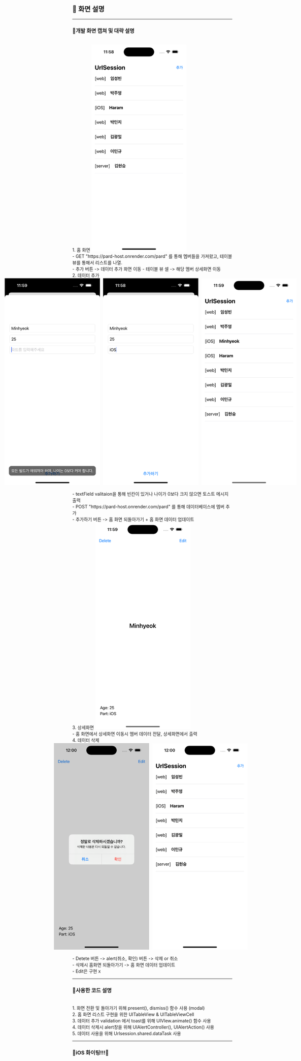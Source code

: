 ## 🙈 화면 설명
<hr>

### 🙉개발 화면 캡쳐 및 대략 설명
<br>
1. 홈 화면
<img src="https://github.com/3rd-PARD-iOS-PART/iOS_MinhyeokKim/blob/main/6th_hw_KimMinhyeok/screenshots/홈 화면.png?raw=true" width="300"/>
<br>
- GET "https://pard-host.onrender.com/pard" 를 통해 멤버들을 가져왔고, 테이블 뷰를 통해서 리스트를 나열. 
<br>
- 추가 버튼 -> 데이터 추가 화면 이동
- 테이블 뷰 셀 -> 해당 멤버 상세화면 이동
<br>
2. 데이터 추가
<div style="display: flex; justify-content: center;">
    <img src="https://github.com/3rd-PARD-iOS-PART/iOS_MinhyeokKim/blob/main/6th_hw_KimMinhyeok/screenshots/데이터 추가1.png?raw=true" style="margin-right: 10px;" width="300"/>
    <img src="https://github.com/3rd-PARD-iOS-PART/iOS_MinhyeokKim/blob/main/6th_hw_KimMinhyeok/screenshots/데이터 추가2.png?raw=true" style="margin-right: 10px;" width="300"/>
    <img src="https://github.com/3rd-PARD-iOS-PART/iOS_MinhyeokKim/blob/main/6th_hw_KimMinhyeok/screenshots/데이터 추가3.png?raw=true" style="margin-right: 10px;" width="300"/>
</div>
<br>
- textField valitaion을 통해 빈칸이 있거나 나이가 0보다 크지 않으면 토스트 메시지 출력
<br>
- POST "https://pard-host.onrender.com/pard" 를 통해 데이터베이스에 멤버 추가
<br>
- 추가하기 버튼 -> 홈 화면 되돌아가기 + 홈 화면 데이터 업데이트
<br>
3. 상세화면
<img src="https://github.com/3rd-PARD-iOS-PART/iOS_MinhyeokKim/blob/main/6th_hw_KimMinhyeok/screenshots/상세화면.png?raw=true" width="300"/>
<br>
- 홈 화면에서 상세화면 이동시 멤버 데이터 전달, 상세화면에서 출력
<br>
4. 데이터 삭제
<div style="display: flex; justify-content: center;">
    <img src="https://github.com/3rd-PARD-iOS-PART/iOS_MinhyeokKim/blob/main/6th_hw_KimMinhyeok/screenshots/데이터 삭제1.png?raw=true" style="margin-right: 10px;" width="300"/>
    <img src="https://github.com/3rd-PARD-iOS-PART/iOS_MinhyeokKim/blob/main/6th_hw_KimMinhyeok/screenshots/데이터 삭제2.png?raw=true" style="margin-right: 10px;" width="300"/>
</div>
<br>
- Detete 버튼 -> alert(취소, 확인) 버튼 -> 삭제 or 취소
<br>
- 삭제시 홈화면 되돌아가기 -> 홈 화면 데이터 업데이트
<br>
- Edit은 구현 x
<hr>

### 🙊사용한 코드 설명 
<br>
1. 화면 전환 및 돌아가기 위해 present(), dismiss() 함수 사용 (modal)
<br>
2. 홈 화면 리스트 구현을 위한 UITableView & UITableViewCell
<br>
3. 데이터 추가 validation 에서 toast를 위해 UIVIew.animate() 함수 사용
<br>
4. 데이터 삭제시 alert창을 위해 UIAlertController(), UIAlertAction() 사용
<br>
5. 데이터 사용을 위해 Urlsession.shared.dataTask 사용
<br>

<hr>

### 🙈iOS 화이팅!!!🙈
